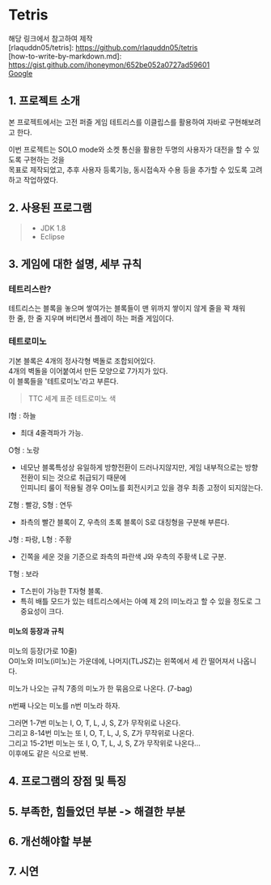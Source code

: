 # Tetris
해당 링크에서 참고하여 제작   
[rlaquddn05/tetris]: https://github.com/rlaquddn05/tetris   
[how-to-write-by-markdown.md]: https://gist.github.com/ihoneymon/652be052a0727ad59601   
[Google](http://www.google.co.kr)   

## 1. 프로젝트 소개   
본 프로젝트에서는 고전 퍼즐 게임 테트리스를 이클립스를 활용하여 자바로 구현해보려고 한다.

이번 프로젝트는 SOLO mode와 소켓 통신을 활용한 두명의 사용자가 대전을 할 수 있도록 구현하는 것을   
목표로 제작되었고, 추후 사용자 등록기능, 동시접속자 수용 등을 추가할 수 있도록 고려하고 작업하였다.

## 2. 사용된 프로그램
>* JDK 1.8   
>* Eclipse

## 3. 게임에 대한 설명, 세부 규칙
### 테트리스란?
테트리스는 블록을 놓으며 쌓여가는 블록들이 맨 위까지 쌓이지 않게 줄을 꽉 채워   
한 줄, 한 줄 지우며 버티면서 플레이 하는 퍼즐 게임이다.   

### 테트로미노

기본 블록은 4개의 정사각형 벽돌로 조합되어있다.   
4개의 벽돌을 이어붙여서 만든 모양으로 7가지가 있다.   
이 블록들을 '테트로미노'라고 부른다.   

> TTC 세계 표준 테트로미노 색   
   
I형 : 하늘
- 최대 4줄격파가 가능.   
 
O형 : 노랑
- 네모난 블록특성상 유일하게 방향전환이 드러나지않지만, 게임 내부적으로는 방향전환이 되는 것으로 취급되기 때문에   
  인피니티 룰이 적용될 경우 O미노를 회전시키고 있을 경우 최종 고정이 되지않는다.   
  
Z형 : 빨강, S형 : 연두
- 좌측의 빨간 블록이 Z, 우측의 초록 블록이 S로 대칭형을 구분해 부른다.   

J형 : 파랑, L형 : 주황
- 긴쪽을 세운 것을 기준으로 좌측의 파란색 J와 우측의 주황색 L로 구분.   

T형 : 보라
- T스핀이 가능한 T자형 블록.
- 특히 배틀 모드가 있는 테트리스에서는 아예 제 2의 I미노라고 할 수 있을 정도로 그 중요성이 크다.  

#### 미노의 등장과 규칙
미노의 등장(가로 10줄)   
O미노와 I미노(i미노)는 가운데에, 나머지(TLJSZ)는 왼쪽에서 세 칸 떨어져서 나옵니다.   

미노가 나오는 규칙
7종의 미노가 한 묶음으로 나온다. (7-bag)   
   
n번째 나오는 미노를 n번 미노라 하자.   

그러면 1-7번 미노는 I, O, T, L, J, S, Z가 무작위로 나온다.   
그리고 8-14번 미노는 또 I, O, T, L, J, S, Z가 무작위로 나온다.   
그리고 15-21번 미노는 또 I, O, T, L, J, S, Z가 무작위로 나온다...   
이후에도 같은 식으로 반복.   


## 4. 프로그램의 장점 및 특징
## 5. 부족한, 힘들었던 부분 -> 해결한 부분
## 6. 개선해야할 부분
## 7. 시연
